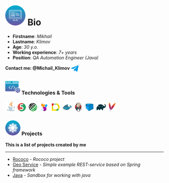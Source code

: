 # <img src="img/profile2.svg" alt="profile" width="64"/>  Bio


+ **Firstname**: *Mikhail*
+ **Lastname**: *Klimov*
+ **Age**: *30 y.o.*
+ **Working experience**: *7+ years*
+ **Position**: *QA Automation Engineer (Java)*

 **Contact me: @Michail_Klimov** <a href="https://t.me/Michail_Klimov" target="blank"><img align="center" src="img/telegram.svg" alt="Michail_Klimov" height="24" width="24" /></a>

### <img src="img/program3.svg" alt="profile" width="48"/> Technologies & Tools
<img src="img/logo/Java.svg" alt="Java" width="36"/><img src="img/logo/JUnit5.svg" alt="JUnit5" width="32"/>
<img src="img/logo/Rest-Assured.svg" alt="Rest" width="32"/>
<img src="img/logo/Selenide.svg" alt="Selenide" width="32"/>
<img src="img/logo/Allure_Report.svg" alt="Allure_Report" width="32"/>
<img src="img/logo/Docker.svg" alt="Docker" width="32"/> 
<img src="img/logo/Jenkins.svg" alt="Jenkins" width="32"/> 
<img src="img/logo/Selenoid.svg" alt="Selenoid" width="32"/> 
<img src="img/logo/Gradle.svg" alt="Selenoid" width="32"/> 
<img src="img/logo/Maven.svg" alt="Selenoid" width="32"/> 



### <img src="img/project5.svg" alt="proprojectfile" width="48"/> Projects
**This is a list of projects created by me**
<hr>

+ [Rococo](https://github.com/klimovqa/rococo) - *Rococo project*
+ [Geo Service](https://github.com/klimovqa/geo) - *Simple example REST-service based on Spring framework*
+ [Java](https://github.com/klimovqa/java) - *Sandbox for working with java*
